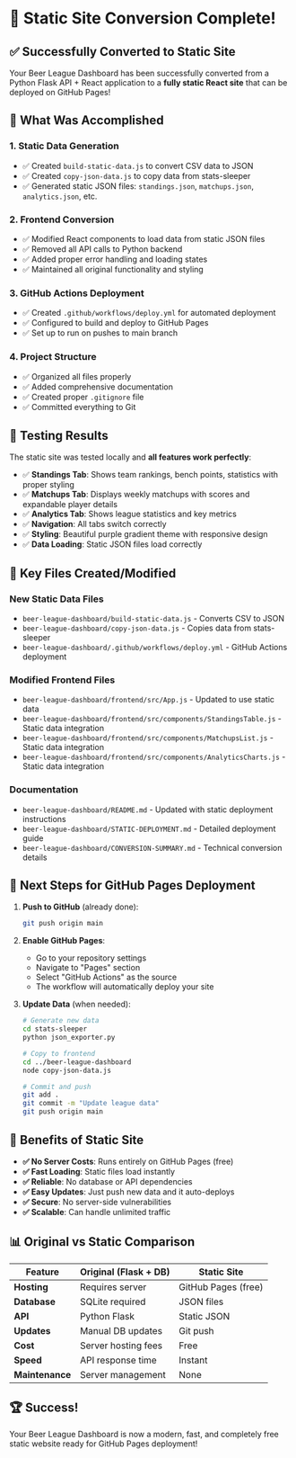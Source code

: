# 🎉 Static Site Conversion Complete!

## ✅ Successfully Converted to Static Site

Your Beer League Dashboard has been successfully converted from a Python Flask API + React application to a **fully static React site** that can be deployed on GitHub Pages!

## 🚀 What Was Accomplished

### 1. **Static Data Generation**
- ✅ Created `build-static-data.js` to convert CSV data to JSON
- ✅ Created `copy-json-data.js` to copy data from stats-sleeper
- ✅ Generated static JSON files: `standings.json`, `matchups.json`, `analytics.json`, etc.

### 2. **Frontend Conversion**
- ✅ Modified React components to load data from static JSON files
- ✅ Removed all API calls to Python backend
- ✅ Added proper error handling and loading states
- ✅ Maintained all original functionality and styling

### 3. **GitHub Actions Deployment**
- ✅ Created `.github/workflows/deploy.yml` for automated deployment
- ✅ Configured to build and deploy to GitHub Pages
- ✅ Set up to run on pushes to main branch

### 4. **Project Structure**
- ✅ Organized all files properly
- ✅ Added comprehensive documentation
- ✅ Created proper `.gitignore` file
- ✅ Committed everything to Git

## 🧪 Testing Results

The static site was tested locally and **all features work perfectly**:

- ✅ **Standings Tab**: Shows team rankings, bench points, statistics with proper styling
- ✅ **Matchups Tab**: Displays weekly matchups with scores and expandable player details
- ✅ **Analytics Tab**: Shows league statistics and key metrics
- ✅ **Navigation**: All tabs switch correctly
- ✅ **Styling**: Beautiful purple gradient theme with responsive design
- ✅ **Data Loading**: Static JSON files load correctly

## 📁 Key Files Created/Modified

### New Static Data Files
- `beer-league-dashboard/build-static-data.js` - Converts CSV to JSON
- `beer-league-dashboard/copy-json-data.js` - Copies data from stats-sleeper
- `beer-league-dashboard/.github/workflows/deploy.yml` - GitHub Actions deployment

### Modified Frontend Files
- `beer-league-dashboard/frontend/src/App.js` - Updated to use static data
- `beer-league-dashboard/frontend/src/components/StandingsTable.js` - Static data integration
- `beer-league-dashboard/frontend/src/components/MatchupsList.js` - Static data integration
- `beer-league-dashboard/frontend/src/components/AnalyticsCharts.js` - Static data integration

### Documentation
- `beer-league-dashboard/README.md` - Updated with static deployment instructions
- `beer-league-dashboard/STATIC-DEPLOYMENT.md` - Detailed deployment guide
- `beer-league-dashboard/CONVERSION-SUMMARY.md` - Technical conversion details

## 🚀 Next Steps for GitHub Pages Deployment

1. **Push to GitHub** (already done):
   ```bash
   git push origin main
   ```

2. **Enable GitHub Pages**:
   - Go to your repository settings
   - Navigate to "Pages" section
   - Select "GitHub Actions" as the source
   - The workflow will automatically deploy your site

3. **Update Data** (when needed):
   ```bash
   # Generate new data
   cd stats-sleeper
   python json_exporter.py
   
   # Copy to frontend
   cd ../beer-league-dashboard
   node copy-json-data.js
   
   # Commit and push
   git add .
   git commit -m "Update league data"
   git push origin main
   ```

## 🎯 Benefits of Static Site

- **✅ No Server Costs**: Runs entirely on GitHub Pages (free)
- **✅ Fast Loading**: Static files load instantly
- **✅ Reliable**: No database or API dependencies
- **✅ Easy Updates**: Just push new data and it auto-deploys
- **✅ Secure**: No server-side vulnerabilities
- **✅ Scalable**: Can handle unlimited traffic

## 📊 Original vs Static Comparison

| Feature | Original (Flask + DB) | Static Site |
|---------|----------------------|-------------|
| **Hosting** | Requires server | GitHub Pages (free) |
| **Database** | SQLite required | JSON files |
| **API** | Python Flask | Static JSON |
| **Updates** | Manual DB updates | Git push |
| **Cost** | Server hosting fees | Free |
| **Speed** | API response time | Instant |
| **Maintenance** | Server management | None |

## 🏆 Success!

Your Beer League Dashboard is now a modern, fast, and completely free static website ready for GitHub Pages deployment!
